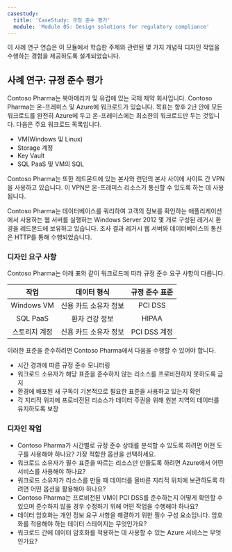 ```yaml
---
casestudy:
  title: 'CaseStudy: 규정 준수 평가'
  module: 'Module 05: Design solutions for regulatory compliance'
---
```


이 사례 연구 연습은 이 모듈에서 학습한 주제와 관련된 몇 가지 개념적 디자인 작업을 수행하는 경험을 제공하도록 설계되었습니다.

## 사례 연구: 규정 준수 평가

Contoso Pharma는 북아메리카 및 유럽에 있는 국제 제약 회사입니다.  Contoso Pharma는 온-프레미스 및 Azure에 워크로드가 있습니다.  목표는 향후 2년 안에 모든 워크로드를 완전히 Azure에 두고 온-프레미스에는 최소한의 워크로드만 두는 것입니다.  다음은 주요 워크로드 목록입니다.

- VM(Windows 및 Linux)
- Storage 계정
- Key Vault
- SQL PaaS 및 VM의 SQL

Contoso Pharma는 또한 레드몬드에 있는 본사와 런던의 본사 사이에 사이트 간 VPN을 사용하고 있습니다.  이 VPN은 온-프레미스 리소스가 통신할 수 있도록 하는 데 사용됩니다.

Contoso Pharma는 데이터베이스를 쿼리하여 고객의 정보를 확인하는 애플리케이션에서 사용하는 웹 서버를 실행하는 Windows Server 2012 몇 개로 구성된 레거시 환경을 레드몬드에 보유하고 있습니다. 조사 결과 레거시 웹 서버와 데이터베이스의 통신은 HTTP를 통해 수행되었습니다.

### 디자인 요구 사항

Contoso Pharma는 아래 표와 같이 워크로드에 따라 규정 준수 요구 사항이 다릅니다.

| **작업** | **데이터 형식** | **규정 준수 표준** |
|:---:|:---:|:---:|
| Windows VM | 신용 카드 소유자 정보 | PCI DSS |
| SQL PaaS | 환자 건강 정보 | HIPAA |
| 스토리지 계정 | 신용 카드 소유자 정보 | PCI DSS 계정 |

이러한 표준을 준수하려면 Contoso Pharma에서 다음을 수행할 수 있어야 합니다.

- 시간 경과에 따른 규정 준수 모니터링
- 워크로드 소유자가 해당 표준을 준수하지 않는 리소스를 프로비전하지 못하도록 금지
- 환경에 배포된 새 구독이 기본적으로 필요한 표준을 사용하고 있는지 확인
- 각 지리적 위치에 프로비전된 리소스가 데이터 주권을 위해 원본 지역의 데이터를 유지하도록 보장

### 디자인 작업

* Contoso Pharma가 시간별로 규정 준수 상태를 분석할 수 있도록 하려면 어떤 도구를 사용해야 하나요? 가장 적합한 옵션을 선택하세요.
* 워크로드 소유자가 필수 표준을 따르는 리소스만 만들도록 하려면 Azure에서 어떤 서비스를 사용해야 하나요?
* 워크로드 소유자가 리소스를 만들 때 데이터를 올바른 지리적 위치에 보관하도록 하려면 어떤 옵션을 활용해야 하나요?
* Contoso Pharma는 프로비전된 VM이 PCI DSS를 준수하는지 어떻게 확인할 수 있으며 준수하지 않을 경우 수정하기 위해 어떤 작업을 수행해야 하나요?
* 데이터 암호화는 개인 정보 요구 사항을 해결하기 위한 필수 구성 요소입니다. 암호화를 적용해야 하는 데이터 스테이지는 무엇인가요?
* 워크로드 간에 데이터 암호화를 적용하는 데 사용할 수 있는 Azure 서비스는 무엇인가요?
